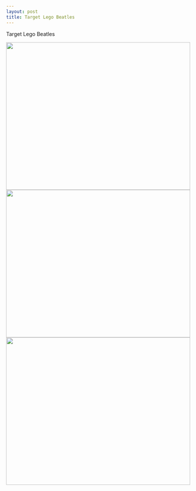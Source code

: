 ```yaml
---
layout: post
title: Target Lego Beatles  
---
```


Target Lego Beatles 

<img src="{{ site.baseurl }}/images/Target Lego Beatles 1.jpg" class="responsive" width="500" height="400" />

<img src="{{ site.baseurl }}/images/Target Lego Beatles 2.jpg" class="responsive" width="500" height="400" />

<img src="{{ site.baseurl }}/images/Target Lego Beatles 3.jpg" class="responsive" width="500" height="400" />

